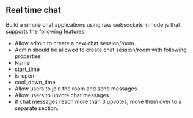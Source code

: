 ## Real time chat
Build a simple chat applications using raw websockets in node.js that supports the following features
- Allow admin to create a new chat session/room.
- Admin should be allowed to create chat session/room with following properties
- Name
- start_time
- is_open
- cool_down_time
- Allow users to join the room and send messages
- Allow users to upvote chat messages
- if chat messages reach more than 3 upvotes, move them over to a separate section.